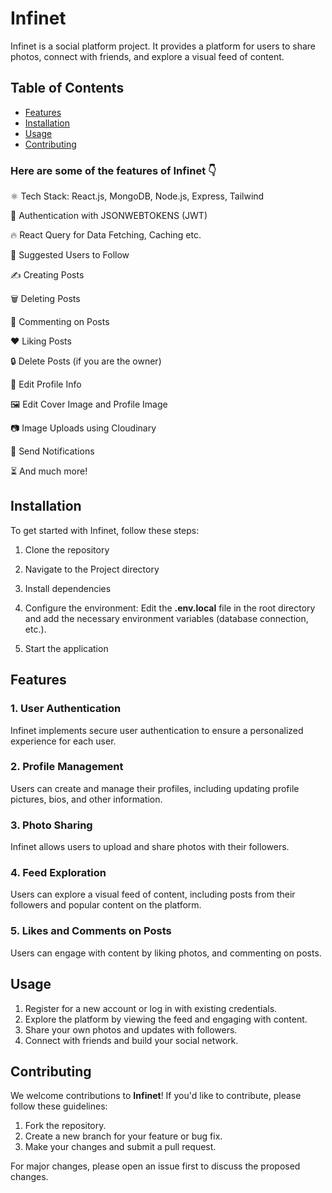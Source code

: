 # Infinet

Infinet is a social platform project. It provides a platform for users to share photos, connect with friends, and explore a visual feed of content.
## Table of Contents

- [Features](#features)
- [Installation](#installation)
- [Usage](#usage)
- [Contributing](#contributing)

### Here are some of the features of **Infinet** 👇

⚛️ Tech Stack: React.js, MongoDB, Node.js, Express, Tailwind

🔐 Authentication with JSONWEBTOKENS (JWT)

🔥 React Query for Data Fetching, Caching etc.

👥 Suggested Users to Follow

✍️ Creating Posts

🗑️ Deleting Posts

💬 Commenting on Posts

❤️ Liking Posts

🔒 Delete Posts (if you are the owner)

📝 Edit Profile Info

🖼️ Edit Cover Image and Profile Image

📷 Image Uploads using Cloudinary

🔔 Send Notifications

⏳ And much more!

## Installation

To get started with Infinet, follow these steps:

1. Clone the repository
   
2. Navigate to the Project directory

3. Install dependencies

4. Configure the environment:
Edit the **.env.local** file in the root directory and add the necessary environment variables (database connection, etc.).

5. Start the application

## Features

### 1. User Authentication
Infinet implements secure user authentication to ensure a personalized experience for each user.

### 2. Profile Management
Users can create and manage their profiles, including updating profile pictures, bios, and other information.

### 3. Photo Sharing
Infinet allows users to upload and share photos with their followers.

### 4. Feed Exploration
Users can explore a visual feed of content, including posts from their followers and popular content on the platform.

### 5. Likes and Comments on Posts
Users can engage with content by liking photos, and commenting on posts.


## Usage
1. Register for a new account or log in with existing credentials.
2. Explore the platform by viewing the feed and engaging with content.
3. Share your own photos and updates with followers.
4. Connect with friends and build your social network.


## Contributing

We welcome contributions to **Infinet**! If you'd like to contribute, please follow these guidelines:

1. Fork the repository.
2. Create a new branch for your feature or bug fix.
3. Make your changes and submit a pull request.

For major changes, please open an issue first to discuss the proposed changes.



